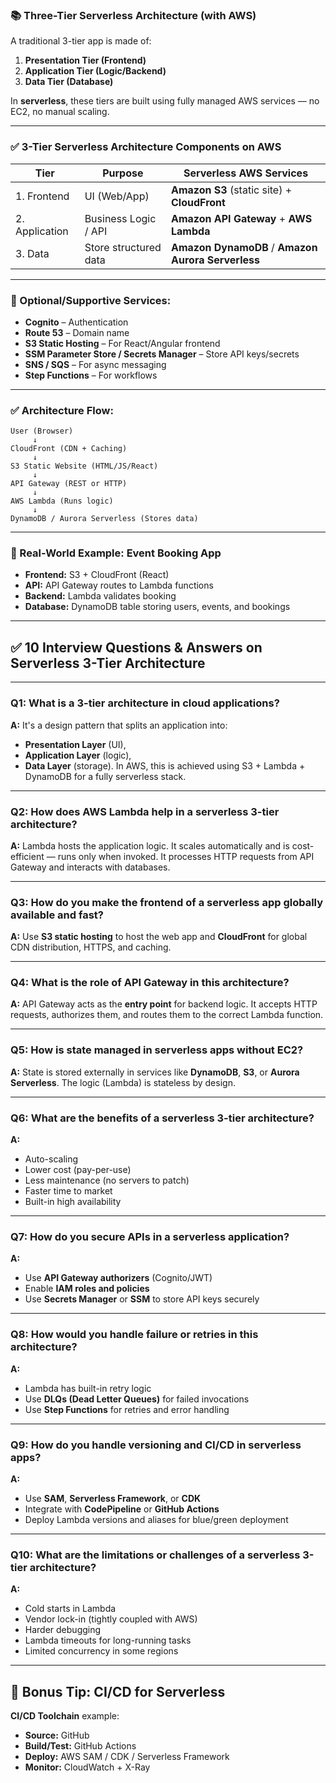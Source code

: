 
### 📚 **Three-Tier Serverless Architecture (with AWS)**

A traditional 3-tier app is made of:

1. **Presentation Tier (Frontend)**
2. **Application Tier (Logic/Backend)**
3. **Data Tier (Database)**

In **serverless**, these tiers are built using fully managed AWS services — no EC2, no manual scaling.

---

### ✅ 3-Tier Serverless Architecture Components on AWS

| Tier           | Purpose               | Serverless AWS Services                            |
| -------------- | --------------------- | -------------------------------------------------- |
| 1. Frontend    | UI (Web/App)          | **Amazon S3** (static site) + **CloudFront**       |
| 2. Application | Business Logic / API  | **Amazon API Gateway** + **AWS Lambda**            |
| 3. Data        | Store structured data | **Amazon DynamoDB** / **Amazon Aurora Serverless** |

---

### 🔧 Optional/Supportive Services:

* **Cognito** – Authentication
* **Route 53** – Domain name
* **S3 Static Hosting** – For React/Angular frontend
* **SSM Parameter Store / Secrets Manager** – Store API keys/secrets
* **SNS / SQS** – For async messaging
* **Step Functions** – For workflows

---

### ✅ Architecture Flow:

```
User (Browser)
     ↓
CloudFront (CDN + Caching)
     ↓
S3 Static Website (HTML/JS/React)
     ↓
API Gateway (REST or HTTP)
     ↓
AWS Lambda (Runs logic)
     ↓
DynamoDB / Aurora Serverless (Stores data)
```

---

### 📸 Real-World Example: Event Booking App

* **Frontend:** S3 + CloudFront (React)
* **API:** API Gateway routes to Lambda functions
* **Backend:** Lambda validates booking
* **Database:** DynamoDB table storing users, events, and bookings

---

## ✅ 10 Interview Questions & Answers on Serverless 3-Tier Architecture

---

### **Q1: What is a 3-tier architecture in cloud applications?**

**A:** It's a design pattern that splits an application into:

* **Presentation Layer** (UI),
* **Application Layer** (logic),
* **Data Layer** (storage).
  In AWS, this is achieved using S3 + Lambda + DynamoDB for a fully serverless stack.

---

### **Q2: How does AWS Lambda help in a serverless 3-tier architecture?**

**A:** Lambda hosts the application logic. It scales automatically and is cost-efficient — runs only when invoked. It processes HTTP requests from API Gateway and interacts with databases.

---

### **Q3: How do you make the frontend of a serverless app globally available and fast?**

**A:** Use **S3 static hosting** to host the web app and **CloudFront** for global CDN distribution, HTTPS, and caching.

---

### **Q4: What is the role of API Gateway in this architecture?**

**A:** API Gateway acts as the **entry point** for backend logic. It accepts HTTP requests, authorizes them, and routes them to the correct Lambda function.

---

### **Q5: How is state managed in serverless apps without EC2?**

**A:** State is stored externally in services like **DynamoDB**, **S3**, or **Aurora Serverless**. The logic (Lambda) is stateless by design.

---

### **Q6: What are the benefits of a serverless 3-tier architecture?**

**A:**

* Auto-scaling
* Lower cost (pay-per-use)
* Less maintenance (no servers to patch)
* Faster time to market
* Built-in high availability

---

### **Q7: How do you secure APIs in a serverless application?**

**A:**

* Use **API Gateway authorizers** (Cognito/JWT)
* Enable **IAM roles and policies**
* Use **Secrets Manager** or **SSM** to store API keys securely

---

### **Q8: How would you handle failure or retries in this architecture?**

**A:**

* Lambda has built-in retry logic
* Use **DLQs (Dead Letter Queues)** for failed invocations
* Use **Step Functions** for retries and error handling

---

### **Q9: How do you handle versioning and CI/CD in serverless apps?**

**A:**

* Use **SAM**, **Serverless Framework**, or **CDK**
* Integrate with **CodePipeline** or **GitHub Actions**
* Deploy Lambda versions and aliases for blue/green deployment

---

### **Q10: What are the limitations or challenges of a serverless 3-tier architecture?**

**A:**

* Cold starts in Lambda
* Vendor lock-in (tightly coupled with AWS)
* Harder debugging
* Lambda timeouts for long-running tasks
* Limited concurrency in some regions

---

## 🧩 Bonus Tip: CI/CD for Serverless

**CI/CD Toolchain** example:

* **Source:** GitHub
* **Build/Test:** GitHub Actions
* **Deploy:** AWS SAM / CDK / Serverless Framework
* **Monitor:** CloudWatch + X-Ray
